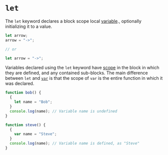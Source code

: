 # `let`

The `let` keyword declares a block scope local [variable](https://developer.mozilla.org/en-US/docs/Glossary/Variable)., optionally initializing it to a value.
```javascript
let arrow;
arrow = "->";

// or

let arrow = "->";
```

Variables declared using the `let` keyword have [scope](../info/scope.md) in the block in which they are defined, and any contained sub-blocks. The main difference between `let` and [`var`](var.md) is that the scope of `var` is the entire function in which it was declared.
```javascript
function bob() {
  {
    let name = "Bob";
  }
  console.log(name); // Variable name is undefined
}
```

```javascript
function steve() {
  {
    var name = "Steve";
  }
  console.log(name); // Variable name is defined, as "Steve"
}
```
